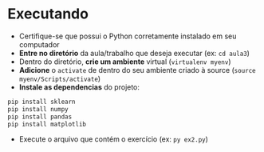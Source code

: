 # Executando
- Certifique-se que possui o Python corretamente instalado em seu computador
- **Entre no diretório** da aula/trabalho que deseja executar (ex: `cd aula3`)
- Dentro do diretório, **crie um ambiente** virtual (`virtualenv myenv`)
- **Adicione** o `activate` de dentro do seu ambiente criado à source (`source myenv/Scripts/activate`)
- **Instale as dependencias** do projeto:
```bash
pip install sklearn
pip install numpy
pip install pandas
pip install matplotlib
```
- Execute o arquivo que contém o exercício (ex: `py ex2.py`)
